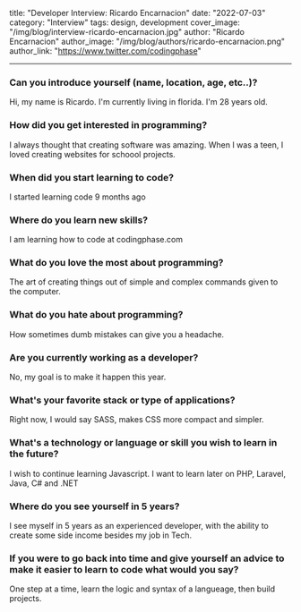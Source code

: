 title: "Developer Interview: Ricardo Encarnacion"
date: "2022-07-03"
category: "Interview"
tags: design, development
cover_image: "/img/blog/interview-ricardo-encarnacion.jpg"
author: "Ricardo Encarnacion"
author_image: "/img/blog/authors/ricardo-encarnacion.png"
author_link: "https://www.twitter.com/codingphase"

---

### Can you introduce yourself (name, location, age, etc..)?

Hi, my name is Ricardo. I'm currently living in florida. I'm 28 years old.

### How did you get interested in programming?

I always thought that creating software was amazing. When I was a teen, I loved creating websites for schoool projects.

### When did you start learning to code?

I started learning code 9 months ago

### Where do you learn new skills?

I am learning how to code at codingphase.com

### What do you love the most about programming?

The art of creating things out of simple and complex commands given to the computer.

### What do you hate about programming?

How sometimes dumb mistakes can give you a headache.

### Are you currently working as a developer?

No, my goal is to make it happen this year.

### What's your favorite stack or type of applications?

Right now, I would say SASS, makes CSS more compact and simpler.

### What's a technology or language or skill you wish to learn in the future?

I wish to continue learning Javascript. I want to learn later on PHP, Laravel, Java, C# and .NET

### Where do you see yourself in 5 years?

I see myself in 5 years as an experienced developer, with the ability to create some side income besides my job in Tech.

### If you were to go back into time and give yourself an advice to make it easier to learn to code what would you say?

One step at a time, learn the logic and syntax of a langueage, then build projects.
